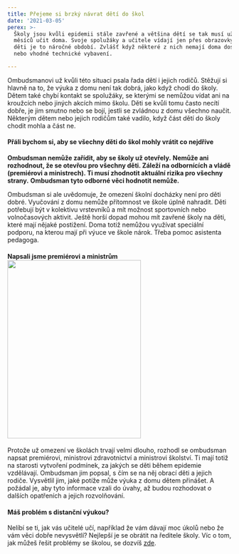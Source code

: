 ```yaml
---
title: Přejeme si brzký návrat dětí do škol
date: '2021-03-05'
perex: >-
  Školy jsou kvůli epidemii stále zavřené a většina dětí se tak musí už několik
  měsíců učit doma. Svoje spolužáky a učitele vídají jen přes obrazovky. Pro
  děti je to náročné období. Zvlášť když některé z nich nemají doma dost místa
  nebo vhodné technické vybavení.

---
```



<p class="MsoNormal">Ombudsmanovi už kvůli této situaci psala řada dětí i jejich rodičů. Stěžují si hlavně na to, že výuka z domu není tak dobrá, jako když chodí do školy. Dětem také chybí kontakt se spolužáky, se kterými se nemůžou vídat ani na kroužcích nebo jiných akcích mimo školu. Děti se kvůli tomu často necítí dobře, je jim smutno nebo se bojí, jestli se zvládnou z domu všechno naučit. Některým dětem nebo jejich rodičům také vadilo, když část dětí do školy chodit mohla a část ne.&nbsp;</p><h4 class="MsoNormal">Přáli bychom si, aby se všechny děti do škol mohly vrátit co nejdříve</h4><p class="MsoNormal"><strong>Ombudsman nemůže zařídit, aby se školy už otevřely.</strong> <strong>Nemůže ani rozhodnout, že se otevřou pro všechny děti. Záleží na odbornících a vládě (premiérovi a ministrech). Ti musí zhodnotit aktuální rizika pro všechny strany.</strong> <strong>Ombudsman tyto odborné věci hodnotit nemůže.</strong></p><p class="MsoNormal">Ombudsman si ale uvědomuje, že omezení školní docházky není pro děti dobré. Vyučování z domu nemůže přítomnost ve škole úplně nahradit. Děti potřebují být v kolektivu vrstevníků a mít možnost sportovních nebo volnočasových aktivit. Ještě horší dopad mohou mít zavřené školy na děti, které mají nějaké postižení. Doma totiž nemůžou využívat speciální podporu, na kterou mají při výuce ve škole nárok. Třeba pomoc asistenta pedagoga. </p><h4 class="MsoNormal">Napsali jsme premiérovi a ministrům<img src="uploads/RTEmagicC_IMG_20210306_104915__1__01.jpg.jpg" class="obrazek_vpravo" height="400" width="300" alt="" /></h4><p class="MsoNormal">Protože už omezení ve školách trvají velmi dlouho, rozhodl se ombudsman napsat premiérovi, ministrovi zdravotnictví a ministrovi školství. Ti mají totiž na starosti vytvoření podmínek, za jakých se děti během epidemie vzdělávají. Ombudsman jim popsal, s čím se na něj obrací děti a jejich rodiče. Vysvětlil jim, jaké potíže může výuka z domu dětem přinášet. A požádal je, aby tyto informace vzali do úvahy, až budou rozhodovat o dalších opatřeních a jejich rozvolňování.&nbsp;</p><h4 class="MsoNormal">Máš problém s distanční výukou?</h4><p class="MsoListParagraphCxSpMiddle">Nelíbí se ti, jak vás učitelé učí, například že vám dávají moc úkolů nebo že vám věci dobře nevysvětlí? Nejlepší je se obrátit na ředitele školy. Víc o tom, jak můžeš řešit problémy se školou, se dozvíš <a href="https://deti.ochrance.cz/mam-problem-se-skolou-muze-mi-pomoct-ombudsman/" target="_blank">zde</a>.</p><p class="MsoListParagraphCxSpMiddle"></p><p class="MsoListParagraphCxSpMiddle">&nbsp;&nbsp; </p>

